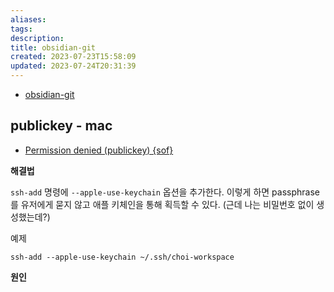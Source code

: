 ```yaml
---
aliases: 
tags: 
description:
title: obsidian-git
created: 2023-07-23T15:58:09
updated: 2023-07-24T20:31:39
---
```

- [obsidian-git](https://github.com/denolehov/obsidian-git)

## publickey - mac

- [Permission denied (publickey) {sof}](https://github.com/denolehov/obsidian-git/issues/42)

**해결법**

`ssh-add` 명령에 `--apple-use-keychain` 옵션을 추가한다. 이렇게 하면 passphrase를 유저에게 묻지 않고 애플 키체인을 통해 획득할 수 있다. (근데 나는 비밀번호 없이 생성했는데?)

예제

```shell
ssh-add --apple-use-keychain ~/.ssh/choi-workspace
```

**원인**
